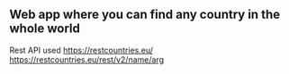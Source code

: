 Web app where you can find any country in the whole world
------
Rest API used https://restcountries.eu/
https://restcountries.eu/rest/v2/name/arg